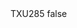 <?xml version="1.0" encoding="UTF-8"?>
<CustomMetadata xmlns="http://soap.sforce.com/2006/04/metadata">
    <label>TXU285</label>
    <protected>false</protected>
</CustomMetadata>
